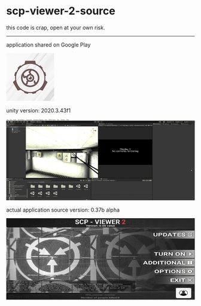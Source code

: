 # scp-viewer-2-source
this code is crap, open at your own risk.

-------------------------------------
application shared on Google Play

![icon](readme-resources/ico.png)

unity version: 2020.3.43f1

![scr1](readme-resources/scr-1.png)

actual application source version: 0.37b alpha

![scr2](readme-resources/scr-2.png)
